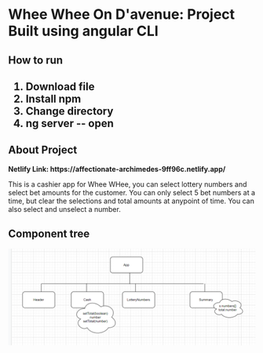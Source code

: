 <h1>Whee Whee On D'avenue: Project Built using angular CLI</h1>
<h2>How to run<h2>

<ol>
  <li>Download file</li>
  <li>Install npm</li>
  <li>Change directory</li>
  <li>ng server -- open</li>
</ol>

<h2>About Project</h2>
<b>Netlify Link: https://affectionate-archimedes-9ff96c.netlify.app/</b>
<p>This is a cashier app for Whee WHee, you can select lottery numbers and select bet amounts for the customer. You can only select 5 bet numbers at a time, but clear the selections and total amounts at anypoint of time. You can also select and unselect a number.</p>


<h2>Component tree</h2>
<img src="./component.PNG" />